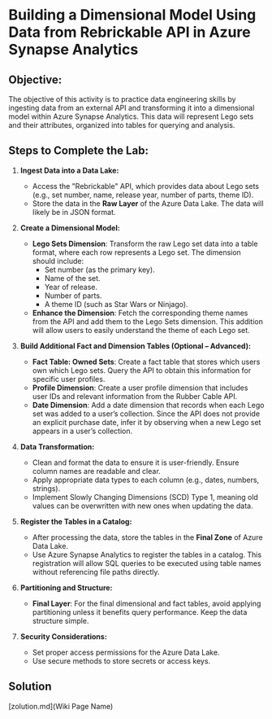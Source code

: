 # Building a Dimensional Model Using Data from Rebrickable API in Azure Synapse Analytics

## Objective:
The objective of this activity is to practice data engineering skills by ingesting data from an external API and transforming it into a dimensional model within Azure Synapse Analytics. This data will represent Lego sets and their attributes, organized into tables for querying and analysis.

## Steps to Complete the Lab:

1. **Ingest Data into a Data Lake:**
   - Access the "Rebrickable" API, which provides data about Lego sets (e.g., set number, name, release year, number of parts, theme ID).
   - Store the data in the **Raw Layer** of the Azure Data Lake. The data will likely be in JSON format.

2. **Create a Dimensional Model:**
   - **Lego Sets Dimension**: Transform the raw Lego set data into a table format, where each row represents a Lego set. The dimension should include:
     - Set number (as the primary key).
     - Name of the set.
     - Year of release.
     - Number of parts.
     - A theme ID (such as Star Wars or Ninjago).
   - **Enhance the Dimension**: Fetch the corresponding theme names from the API and add them to the Lego Sets dimension. This addition will allow users to easily understand the theme of each Lego set.

3. **Build Additional Fact and Dimension Tables (Optional – Advanced):**
   - **Fact Table: Owned Sets**: Create a fact table that stores which users own which Lego sets. Query the API to obtain this information for specific user profiles.
   - **Profile Dimension**: Create a user profile dimension that includes user IDs and relevant information from the Rubber Cable API.
   - **Date Dimension**: Add a date dimension that records when each Lego set was added to a user’s collection. Since the API does not provide an explicit purchase date, infer it by observing when a new Lego set appears in a user’s collection.

4. **Data Transformation:**
   - Clean and format the data to ensure it is user-friendly. Ensure column names are readable and clear.
   - Apply appropriate data types to each column (e.g., dates, numbers, strings).
   - Implement Slowly Changing Dimensions (SCD) Type 1, meaning old values can be overwritten with new ones when updating the data.

5. **Register the Tables in a Catalog:**
   - After processing the data, store the tables in the **Final Zone** of Azure Data Lake. 
   - Use Azure Synapse Analytics to register the tables in a catalog. This registration will allow SQL queries to be executed using table names without referencing file paths directly.

6. **Partitioning and Structure:**
   - **Final Layer**: For the final dimensional and fact tables, avoid applying partitioning unless it benefits query performance. Keep the data structure simple.

7. **Security Considerations:**
   - Set proper access permissions for the Azure Data Lake.
   - Use secure methods to store secrets or access keys.

## Solution
[zolution.md](Wiki Page Name)
